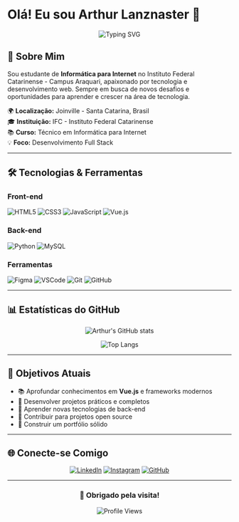 # Olá! Eu sou Arthur Lanznaster 👋

<div align="center">
  
  ![Typing SVG](https://readme-typing-svg.herokuapp.com?font=Fira+Code&weight=500&size=25&pause=1000&color=667EEA&center=true&vCenter=true&width=435&lines=Desenvolvedor+Full+Stack;Estudante+de+TI;)
  
</div>

## 🚀 Sobre Mim

Sou estudante de **Informática para Internet** no Instituto Federal Catarinense - Campus Araquari, apaixonado por tecnologia e desenvolvimento web. Sempre em busca de novos desafios e oportunidades para aprender e crescer na área de tecnologia.

🌍 **Localização:** Joinville - Santa Catarina, Brasil  
🎓 **Instituição:** IFC - Instituto Federal Catarinense  
📚 **Curso:** Técnico em Informática para Internet  
💡 **Foco:** Desenvolvimento Full Stack

---

## 🛠️ Tecnologias & Ferramentas

### Front-end
![HTML5](https://img.shields.io/badge/HTML5-E34F26?style=for-the-badge&logo=html5&logoColor=white)
![CSS3](https://img.shields.io/badge/CSS3-1572B6?style=for-the-badge&logo=css3&logoColor=white)
![JavaScript](https://img.shields.io/badge/JavaScript-F7DF1E?style=for-the-badge&logo=javascript&logoColor=black)
![Vue.js](https://img.shields.io/badge/Vue.js-4FC08D?style=for-the-badge&logo=vue.js&logoColor=white)

### Back-end
![Python](https://img.shields.io/badge/Python-3776AB?style=for-the-badge&logo=python&logoColor=white)
![MySQL](https://img.shields.io/badge/MySQL-4479A1?style=for-the-badge&logo=mysql&logoColor=white)

### Ferramentas
![Figma](https://img.shields.io/badge/Figma-F24E1E?style=for-the-badge&logo=figma&logoColor=white)
![VSCode](https://img.shields.io/badge/VS_Code-007ACC?style=for-the-badge&logo=visual-studio-code&logoColor=white)
![Git](https://img.shields.io/badge/Git-F05032?style=for-the-badge&logo=git&logoColor=white)
![GitHub](https://img.shields.io/badge/GitHub-181717?style=for-the-badge&logo=github&logoColor=white)

---

## 📊 Estatísticas do GitHub

<div align="center">
  
  ![Arthur's GitHub stats](https://github-readme-stats.vercel.app/api?username=arthurlanz&show_icons=true&theme=tokyonight&hide_border=true&bg_color=0D1117&title_color=667EEA&icon_color=667EEA)
  
  ![Top Langs](https://github-readme-stats.vercel.app/api/top-langs/?username=arthurlanz&layout=compact&theme=tokyonight&hide_border=true&bg_color=0D1117&title_color=667EEA)
  
</div>

---

## 🎯 Objetivos Atuais

- 📚 Aprofundar conhecimentos em **Vue.js** e frameworks modernos
- 🔧 Desenvolver projetos práticos e completos
- 🌱 Aprender novas tecnologias de back-end
- 🤝 Contribuir para projetos open source
- 💼 Construir um portfólio sólido

---

## 🌐 Conecte-se Comigo

<div align="center">
  
  [![LinkedIn](https://img.shields.io/badge/LinkedIn-0077B5?style=for-the-badge&logo=linkedin&logoColor=white)](https://www.linkedin.com/in/arthur-lanznaster-0546532b8/)
  [![Instagram](https://img.shields.io/badge/Instagram-E4405F?style=for-the-badge&logo=instagram&logoColor=white)](https://www.instagram.com/arthurlanz_)
  [![GitHub](https://img.shields.io/badge/GitHub-181717?style=for-the-badge&logo=github&logoColor=white)](https://github.com/arthurlanz)
  
</div>

---

<div align="center">
  
  ### 💜 Obrigado pela visita!
  
  ![Profile Views](https://komarev.com/ghpvc/?username=arthurlanz&color=667eea&style=for-the-badge)
  
</div>
